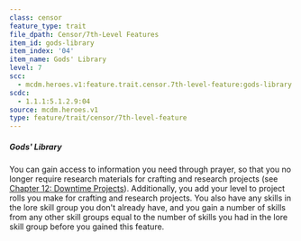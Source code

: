 ```yaml
---
class: censor
feature_type: trait
file_dpath: Censor/7th-Level Features
item_id: gods-library
item_index: '04'
item_name: Gods' Library
level: 7
scc:
  - mcdm.heroes.v1:feature.trait.censor.7th-level-feature:gods-library
scdc:
  - 1.1.1:5.1.2.9:04
source: mcdm.heroes.v1
type: feature/trait/censor/7th-level-feature
---
```


##### Gods' Library

You can gain access to information you need through prayer, so that you no longer require research materials for crafting and research projects (see [Chapter 12: Downtime Projects](#page-307-2)). Additionally, you add your level to project rolls you make for crafting and research projects. You also have any skills in the lore skill group you don't already have, and you gain a number of skills from any other skill groups equal to the number of skills you had in the lore skill group before you gained this feature.
